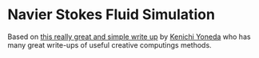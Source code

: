 # Navier Stokes Fluid Simulation

Based on [this really great and simple write up](https://kyndinfo.notion.site/Fluid-Simulation-f0516d9d12e245a08ae5c7545ac822dd) by [Kenichi Yoneda](https://twitter.com/kyndinfo) who has many great write-ups of useful creative computings methods.
